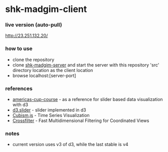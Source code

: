 # shk-madgim-client

### live version (auto-pull)

http://23.251.132.20/

### how to use

- clone the repository
- clone [shk-madgim-server] and start the server with this repository 'src' directory location as the client location
- browse localhost:[server-port]

### references

- [americas-cup-course] - as a reference for slider based data visualization with d3
- [d3.slider](http://sujeetsr.github.io/d3.slider/) - slider implemented in d3 
- [Cubism.js](https://square.github.io/cubism/) - Time Series Visualization
- [Crossfilter](http://square.github.io/crossfilter/) - Fast Multidimensional Filtering for Coordinated Views

### notes

- current version uses v3 of d3, while the last stable is v4

[//]:#

[shk-madgim-server]: <http://https://github.com/SBD580/shk-madgim-server>
[americas-cup-course]: <http://www.nytimes.com/interactive/2013/09/25/sports/americas-cup-course.html?_r=0>
